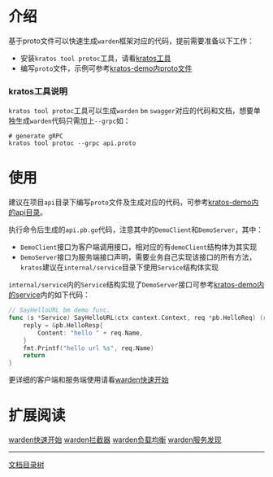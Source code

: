 # 介绍

基于proto文件可以快速生成`warden`框架对应的代码，提前需要准备以下工作：

* 安装`kratos tool protoc`工具，请看[kratos工具](kratos-tool.md)
* 编写`proto`文件，示例可参考[kratos-demo内proto文件](https://github.com/bilibili/kratos-demo/blob/master/api/api.proto)

### kratos工具说明

`kratos tool protoc`工具可以生成`warden` `bm` `swagger`对应的代码和文档，想要单独生成`warden`代码只需加上`--grpc`如：

```shell
# generate gRPC
kratos tool protoc --grpc api.proto
```

# 使用

建议在项目`api`目录下编写`proto`文件及生成对应的代码，可参考[kratos-demo内的api目录](https://github.com/bilibili/kratos-demo/tree/master/api)。

执行命令后生成的`api.pb.go`代码，注意其中的`DemoClient`和`DemoServer`，其中：

* `DemoClient`接口为客户端调用接口，相对应的有`demoClient`结构体为其实现
* `DemoServer`接口为服务端接口声明，需要业务自己实现该接口的所有方法，`kratos`建议在`internal/service`目录下使用`Service`结构体实现

`internal/service`内的`Service`结构实现了`DemoServer`接口可参考[kratos-demo内的service](https://github.com/bilibili/kratos-demo/blob/master/internal/service/service.go)内的如下代码：

```go
// SayHelloURL bm demo func.
func (s *Service) SayHelloURL(ctx context.Context, req *pb.HelloReq) (reply *pb.HelloResp, err error) {
	reply = &pb.HelloResp{
		Content: "hello " + req.Name,
	}
	fmt.Printf("hello url %s", req.Name)
	return
}
```

更详细的客户端和服务端使用请看[warden快速开始](warden-quickstart.md)

# 扩展阅读

[warden快速开始](warden-quickstart.md) [warden拦截器](warden-mid.md) [warden负载均衡](warden-balancer.md) [warden服务发现](warden-resolver.md)

-------------

[文档目录树](summary.md)
